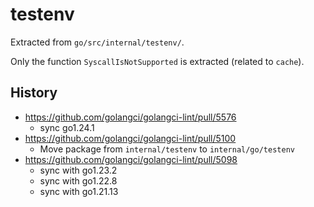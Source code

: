 # testenv

Extracted from `go/src/internal/testenv/`.

Only the function `SyscallIsNotSupported` is extracted (related to `cache`).

## History

- https://github.com/golangci/golangci-lint/pull/5576
  - sync go1.24.1
- https://github.com/golangci/golangci-lint/pull/5100
  - Move package from `internal/testenv` to `internal/go/testenv`
- https://github.com/golangci/golangci-lint/pull/5098
  - sync with go1.23.2
  - sync with go1.22.8
  - sync with go1.21.13
